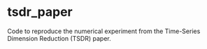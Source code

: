 # tsdr_paper
Code to reproduce the numerical experiment from the Time-Series Dimension Reduction (TSDR) paper.
